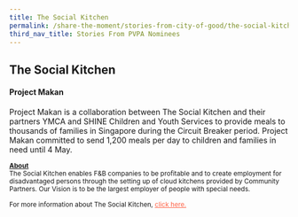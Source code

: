 ```yaml
---
title: The Social Kitchen
permalink: /share-the-moment/stories-from-city-of-good/the-social-kitchen
third_nav_title: Stories From PVPA Nominees
---
```


## The Social Kitchen

#### Project Makan

Project Makan is a collaboration between The Social Kitchen and their partners YMCA and SHINE Children and Youth Services to provide meals to thousands of families in Singapore during the Circuit Breaker period. Project Makan committed to send 1,200 meals per day to children and families in need until 4 May.  

<sup><b><u>About</u></b><br>The Social Kitchen enables F&B companies to be profitable and to create employment for disadvantaged persons through the setting up of cloud kitchens provided by Community Partners. Our Vision is to be the largest employer of people with special needs.<br><br>For more information about The Social Kitchen, <a href="http://www.thesocialkitchen.com.sg/" style="color:tomato">click here.</a></sup>
